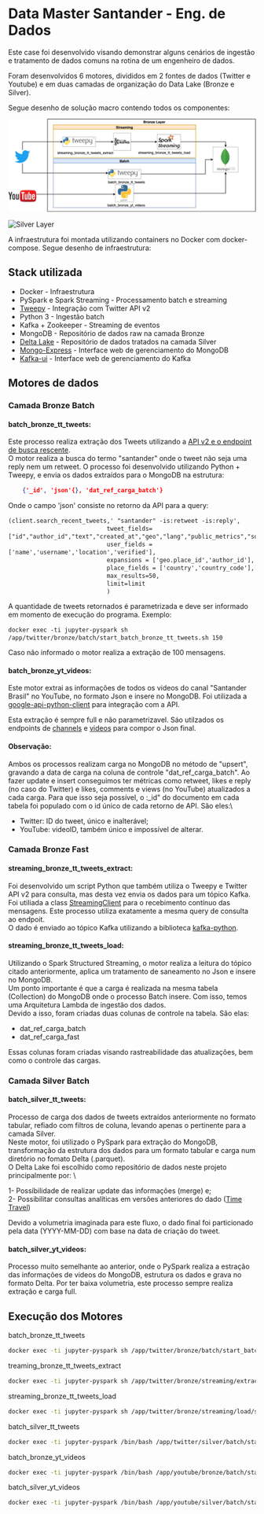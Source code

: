 
# Data Master Santander - Eng. de Dados

Este case foi desenvolvido visando demonstrar alguns cenários de ingestão e tratamento de dados comuns na rotina de um engenheiro de dados.

Foram desenvolvidos 6 motores, divididos em 2 fontes de dados (Twitter e Youtube) e em duas camadas de organização do Data Lake (Bronze e Silver).

Segue desenho de solução macro contendo todos os componentes:

![Bronze Layer](img/bronze_layer.jpeg "bronze_layer")

![Silver Layer](img/silver_layer.jpeg "silver_layer")

A infraestrutura foi montada utilizando containers no Docker com docker-compose. 
Segue desenho de infraestrutura:



## Stack utilizada

* Docker - Infraestrutura
* PySpark e Spark Streaming - Processamento batch e streaming
* [Tweepy](https://www.tweepy.org/) - Integração com Twitter API v2
* Python 3 - Ingestão batch
* Kafka + Zookeeper - Streaming de eventos
* MongoDB - Repositório de dados raw na camada Bronze
* [Delta Lake](https://delta.io/) - Repositório de dados tratados na camada Silver
* [Mongo-Express](https://github.com/mongo-express/mongo-express) - Interface web de gerenciamento do MongoDB
* [Kafka-ui](https://github.com/provectus/kafka-ui) - Interface web de gerenciamento do Kafka

## Motores de dados

### Camada Bronze Batch

#### batch_bronze_tt_tweets:

Este processo realiza extração dos Tweets utilizando a [API v2 e o endpoint de busca rescente](https://developer.twitter.com/en/docs/twitter-api/tweets/search/api-reference/get-tweets-search-recent).\
O motor realiza a busca do termo "santander" onde o tweet não seja uma reply nem um retweet.
O processo foi desenvolvido utilizando Python + Tweepy, e envia os dados extraídos para o MongoDB na estrutura:
```json
    {'_id', 'json'{}, 'dat_ref_carga_batch'}

```
Onde o campo 'json' consiste no retorno da API para a query:
```
(client.search_recent_tweets,' "santander" -is:retweet -is:reply', 
                            tweet_fields=["id","author_id","text","created_at","geo","lang","public_metrics","source"],
                            user_fields = ['name','username','location','verified'],
                            expansions = ['geo.place_id','author_id'],
                            place_fields = ['country','country_code'],
                            max_results=50,
                            limit=limit
                            )
```
A quantidade de tweets retornados é parametrizada e deve ser informado em momento de execução do programa. Exemplo:

```shell
docker exec -ti jupyter-pyspark sh /app/twitter/bronze/batch/start_batch_bronze_tt_tweets.sh 150
```

Caso não informado o motor realiza a extração de 100 mensagens.

#### batch_bronze_yt_videos:

Este motor extrai as informações de todos os videos do canal "Santander Brasil" no YouTube, no formato Json e insere no MongoDB.
Foi utilizada a [google-api-python-client](https://developers.google.com/youtube/v3) para integração com a API.

Esta extração é sempre full e não parametrizavel. Sáo utilzados os endpoints de [channels](https://developers.google.com/youtube/v3/docs/channels/list) e [videos](https://developers.google.com/youtube/v3/docs/videos/list) para compor o Json final.

#### Observação:

Ambos os processos realizam carga no MongoDB no método de "upsert", gravando a data de carga na coluna de controle "dat_ref_carga_batch".
Ao fazer update e insert conseguimos ter métricas como retweet, likes e reply (no caso do Twitter) e likes, comments e views (no YouTube) atualizados a cada carga.
Para que isso seja possível, o :_id" do documento em cada tabela foi populado com o id único de cada retorno de API. São eles:\

- Twitter: ID do tweet, único e inalterável;
- YouTube: videoID, também único e impossível de alterar.

### Camada Bronze Fast

#### streaming_bronze_tt_tweets_extract:

Foi desenvolvido um script Python que também utiliza o Tweepy e Twitter API v2 para consulta, mas desta vez envia os dados para um tópico Kafka. \
Foi utiliada a class [StreamingClient](https://docs.tweepy.org/en/latest/streamingclient.html#tweepy.StreamingClient) para o recebimento contínuo das mensagens. Este processo utiliza exatamente a mesma query de consulta ao endpoit. \
O dado é enviado ao tópico Kafka utilizando a biblioteca [kafka-python](https://kafka-python.readthedocs.io/en/master/).


#### streaming_bronze_tt_tweets_load:
Utilizando o Spark Structured Streaming, o motor realiza a leitura do tópico citado anteriormente, aplica um tratamento de saneamento no Json e insere no MongoDB. \
Um ponto importante é que a carga é realizada na mesma tabela (Collection) do MongoDB onde o processo Batch insere. Com isso, temos uma Arquitetura Lambda de ingestão dos dados. \
Devido a isso, foram criadas duas colunas de controle na tabela. São elas:
 - dat_ref_carga_batch
 - dat_ref_carga_fast

 Essas colunas foram criadas visando rastreabilidade das atualizações, bem como o controle das cargas.

 ### Camada Silver Batch
 
 #### batch_silver_tt_tweets:
 
Processo de carga dos dados de tweets extraídos anteriormente no formato tabular, refiado com filtros de coluna, levando apenas o pertinente para a camada Silver. \
Neste motor, foi utilizado o PySpark para extração do MongoDB, transformação da estrutura dos dados para um formato tabular e carga num diretório no fomato Delta (.parquet). \
O Delta Lake foi escolhido como repositório de dados neste projeto principalmente por: \ 

 1- Possíbilidade de realizar update das informações (merge) e; \
 2- Possibilitar consultas analíticas em versões anteriores do dado ([Time Travel](https://databricks.com/blog/2019/02/04/introducing-delta-time-travel-for-large-scale-data-lakes.html))

Devido a volumetria imaginada para este fluxo, o dado final foi particionado pela data (YYYY-MM-DD) com base na data de criação do tweet.
 
 #### batch_silver_yt_videos:

 Processo muito semelhante ao anterior, onde o PySpark realiza a estração das informações de videos do MongoDB, estrutura os dados e grava no formato Delta.
 Por ter baixa volumetria, este processo sempre realiza extração e carga full.

## Execução dos Motores

batch_bronze_tt_tweets

```bash
docker exec -ti jupyter-pyspark sh /app/twitter/bronze/batch/start_batch_bronze_tt_tweets.sh 150
```

treaming_bronze_tt_tweets_extract

```bash
docker exec -ti jupyter-pyspark sh /app/twitter/bronze/streaming/extract/start_streaming_bronze_tt_tweets_extract.sh
```

streaming_bronze_tt_tweets_load

```bash
docker exec -ti jupyter-pyspark sh /app/twitter/bronze/streaming/load/start_streaming_bronze_tt_tweets_load.sh
```

batch_silver_tt_tweets

```bash
docker exec -ti jupyter-pyspark /bin/bash /app/twitter/silver/batch/start_batch_silver_tt_tweets.sh
```

batch_bronze_yt_videos

```bash
docker exec -ti jupyter-pyspark /bin/bash /app/youtube/bronze/batch/start_batch_bronze_yt_videos.sh
```


batch_silver_yt_videos

```bash
docker exec -ti jupyter-pyspark /bin/bash /app/youtube/silver/batch/start_batch_silver_yt_videos.sh
```

